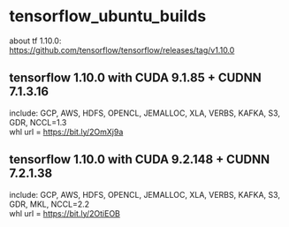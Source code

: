 # tensorflow_ubuntu_builds
about tf 1.10.0: https://github.com/tensorflow/tensorflow/releases/tag/v1.10.0


## tensorflow 1.10.0 with CUDA 9.1.85 + CUDNN 7.1.3.16
include: GCP, AWS, HDFS, OPENCL, JEMALLOC, XLA, VERBS, KAFKA, S3, GDR, NCCL=1.3<br />
whl url = https://bit.ly/2OmXj9a

## tensorflow 1.10.0 with CUDA 9.2.148 + CUDNN 7.2.1.38
include: GCP, AWS, HDFS, OPENCL, JEMALLOC, XLA, VERBS, KAFKA, S3, GDR, MKL, NCCL=2.2<br />
whl url = https://bit.ly/2OtiEOB
